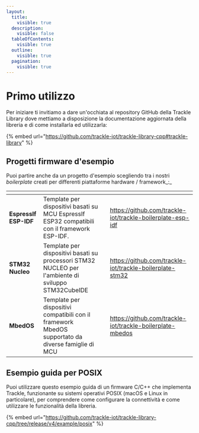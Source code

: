 ```yaml
---
layout:
  title:
    visible: true
  description:
    visible: false
  tableOfContents:
    visible: true
  outline:
    visible: true
  pagination:
    visible: true
---
```


# Primo utilizzo

Per iniziare ti invitiamo a dare un'occhiata al repository GitHub della Trackle Library dove mettiamo a disposizione la documentazione aggiornata della libreria e di come installarla ed utilizzarla:

{% embed url="https://github.com/trackle-iot/trackle-library-cpp#trackle-library" %}

## Progetti firmware d'esempio&#x20;

Puoi partire anche da un progetto d'esempio scegliendo tra i nostri _boilerplate_ creati per differenti piattaforme hardware / framework_:_

<table data-view="cards" data-full-width="false"><thead><tr><th></th><th></th><th></th><th data-hidden data-card-target data-type="content-ref"></th></tr></thead><tbody><tr><td><strong>EspressIf ESP-IDF</strong></td><td>Template per dispositivi basati su MCU EspressIf  ESP32 compatibili con il framework ESP-IDF.</td><td></td><td><a href="https://github.com/trackle-iot/trackle-boilerplate-esp-idf">https://github.com/trackle-iot/trackle-boilerplate-esp-idf</a></td></tr><tr><td><strong>STM32 Nucleo</strong></td><td>Template per dispositivi basati su processori STM32 NUCLEO per l'ambiente di sviluppo STM32CubeIDE</td><td></td><td><a href="https://github.com/trackle-iot/trackle-boilerplate-stm32">https://github.com/trackle-iot/trackle-boilerplate-stm32</a></td></tr><tr><td><strong>MbedOS</strong></td><td>Template per dispositivi compatibili con il framework MbedOS supportato da diverse famiglie di MCU </td><td></td><td><a href="https://github.com/trackle-iot/trackle-boilerplate-mbedos">https://github.com/trackle-iot/trackle-boilerplate-mbedos</a></td></tr></tbody></table>

## Esempio guida per POSIX

Puoi utilizzare questo esempio guida di un firmware C/C++ che implementa Trackle, funzionante su sistemi operativi POSIX (macOS e Linux in particolare), per comprendere come configurare la connettività e come utilizzare le funzionalità della libreria.

{% embed url="https://github.com/trackle-iot/trackle-library-cpp/tree/release/v4/example/posix" %}
